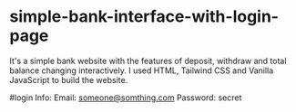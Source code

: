 # simple-bank-interface-with-login-page
It's a simple bank website with the features of deposit, withdraw and total balance changing interactively. I used HTML, Tailwind CSS and Vanilla JavaScript to build the website.

#login Info:
Email: someone@somthing.com
Password: secret
